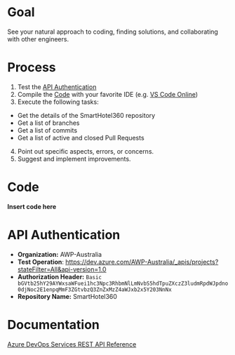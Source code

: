 # Goal

See your natural approach to coding, finding solutions, and collaborating with other engineers.

# Process

1. Test the [API Authentication](#api-authentication)
2. Compile the [Code](#code) with your favorite IDE (e.g. [VS Code Online](https://vscode.dev))
3. Execute the following tasks:
*  Get the details of the SmartHotel360 repository
*  Get a list of branches
*  Get a list of commits
*  Get a list of active and closed Pull Requests
4. Point out specific aspects, errors, or concerns.
5. Suggest and implement improvements.

# Code

**Insert code here**

# API Authentication

- **Organization:** AWP-Australia
- **Test Operation**: https://dev.azure.com/AWP-Australia/_apis/projects?stateFilter=All&api-version=1.0
- **Authorization Header:** `Basic bGVtb25hY29AYWxsaWFuei1hc3Npc3RhbmNlLmNvbS5hdTpuZXczZ3ludmRpdWJpdno0djNoc2E1enpqMmF3ZGtvbzQ3ZnZxMzZ4aWJxb2x5Y203NnNx`
- **Repository Name:** SmartHotel360

# Documentation

[Azure DevOps Services REST API Reference](https://docs.microsoft.com/en-us/rest/api/azure/devops/?view=azure-devops-rest-6.1)

